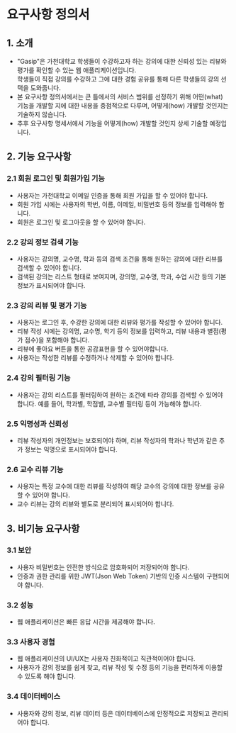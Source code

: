 # 요구사항 정의서

## 1. 소개
- "Gasip"은 가천대학교 학생들이 수강하고자 하는 강의에 대한 신뢰성 있는 리뷰와 평가를 확인할 수 있는 웹 애플리케이션입니다. <br>
  학생들이 직접 강의를 수강하고 그에 대한 경험 공유를 통해 다른 학생들의 강의 선택을 도와줍니다.
- 본 요구사항 정의서에서는 큰 틀에서의 서비스 범위를 선정하기 위해 어떤(what) 기능을 개발할 지에 대한 내용을 중점적으로 다루며, 어떻게(how) 개발할 것인지는 기술하지 않습니다.
- 추후 요구사항 명세서에서 기능을 어떻게(how) 개발할 것인지 상세 기술할 예정입니다.

## 2. 기능 요구사항
### 2.1 회원 로그인 및 회원가입 기능
- 사용자는 가천대학교 이메일 인증을 통해 회원 가입을 할 수 있어야 합니다.
- 회원 가입 시에는 사용자의 학번, 이름, 이메일, 비밀번호 등의 정보를 입력해야 합니다.
- 회원은 로그인 및 로그아웃을 할 수 있어야 합니다.
### 2.2 강의 정보 검색 기능
- 사용자는 강의명, 교수명, 학과 등의 검색 조건을 통해 원하는 강의에 대한 리뷰를 검색할 수 있어야 합니다.
- 검색된 강의는 리스트 형태로 보여지며, 강의명, 교수명, 학과, 수업 시간 등의 기본 정보가 표시되어야 합니다.
### 2.3 강의 리뷰 및 평가 기능
- 사용자는 로그인 후, 수강한 강의에 대한 리뷰와 평가를 작성할 수 있어야 합니다.
- 리뷰 작성 시에는 강의명, 교수명, 학기 등의 정보를 입력하고, 리뷰 내용과 별점(평가 점수)을 포함해야 합니다.
- 리뷰에 좋아요 버튼을 통한 공감표현을 할 수 있어야합니다.
- 사용자는 작성한 리뷰를 수정하거나 삭제할 수 있어야 합니다.
### 2.4 강의 필터링 기능
- 사용자는 강의 리스트를 필터링하여 원하는 조건에 따라 강의를 검색할 수 있어야 합니다. 예를 들어, 학과별, 학점별, 교수별 필터링 등이 가능해야 합니다.
### 2.5 익명성과 신뢰성
- 리뷰 작성자의 개인정보는 보호되어야 하며, 리뷰 작성자의 학과나 학년과 같은 추가 정보는 익명으로 표시되어야 합니다.
### 2.6 교수 리뷰 기능
- 사용자는 특정 교수에 대한 리뷰를 작성하여 해당 교수의 강의에 대한 정보를 공유할 수 있어야 합니다.
- 교수 리뷰는 강의 리뷰와 별도로 분리되어 표시되어야 합니다.

## 3. 비기능 요구사항
### 3.1 보안
- 사용자 비밀번호는 안전한 방식으로 암호화되어 저장되어야 합니다.
- 인증과 권한 관리를 위한 JWT(Json Web Token) 기반의 인증 시스템이 구현되어야 합니다.
### 3.2 성능
- 웹 애플리케이션은 빠른 응답 시간을 제공해야 합니다.
### 3.3 사용자 경험
- 웹 애플리케이션의 UI/UX는 사용자 친화적이고 직관적이어야 합니다.
- 사용자가 강의 정보를 쉽게 찾고, 리뷰 작성 및 수정 등의 기능을 편리하게 이용할 수 있도록 해야 합니다.
### 3.4 데이터베이스
- 사용자와 강의 정보, 리뷰 데이터 등은 데이터베이스에 안정적으로 저장되고 관리되어야 합니다.
